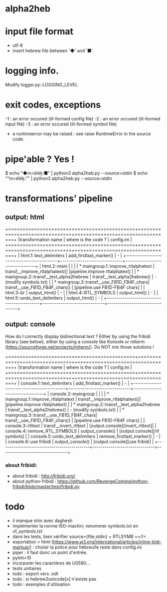 # alpha2heb

# input file format
* utf-8
* insert hebrew file between '◆' and '■'.

# logging info.
Modify logger.py::LOGGING_LEVEL

# exit codes, exceptions
-1 : an error occured (ill-formed config file)
-2 : an error occured (ill-formed input file)
-3 : an error occured (ill-formed symbol file)

* a runtimeerror may be raised : see raise RuntimeError in the source code.

# pipe'able ? Yes !
$ echo "◆m<éléḵ:■" | python3 alpha2heb.py --source=stdin
$ echo "“m<éléḵ:”" | python3 alpha2heb.py --source=stdin

# transformations' pipeline
## output: html

+============================================+===============================+=================================+
|transformation name                         | where is the code ?           | config.ini                      |
+============================================+===============================+=================================+
| html.1::text_delimiters                    | add_firstlast_marker()        | -                               |
+--------------------------------------------+-------------------------------+---------------------------------+
| html.2::main                               |                               |                                 |
|  * maingroup.1::improve_rtlalphatext       | transf__improve_rtlalphatext()| [pipeline.improve rtlalphatext] |
|  * maingroup.2::transf__text_alpha2hebrew  | transf__text_alpha2hebrew()   | - (modify symbols.txt)          |
|  * maingroup.3::transf__use_FB1D_FB4F_chars| transf__use_FB1D_FB4F_chars() | [pipeline.use FB1D-FB4F chars]  |
| html.3::br                                 | output_html()                 | -                               |
| html.4::RTL_SYMBOLS                        | output_html()                 | -                               |
| html.5::undo_text_delimiters               | output_html()                 | -                               |
+--------------------------------------------+-------------------------------+---------------------------------+

## output: console

How do I correctly display bidirectional text ?
Either by using the fribidi library (see below), either by using a console like Konsole or mlterm (https://sourceforge.net/projects/mlterm/). Do NOT mix those solutions !

+============================================+===============================+=================================+
|transformation name                         | where is the code ?           | config.ini                      |
+============================================+===============================+=================================+
| console.1::text_delimiters                 | add_firstlast_marker()        | -                               |
+--------------------------------------------+-------------------------------+---------------------------------+
| console.2::maingroup                       |                               |                                 |
|  * maingroup.1::improve_rtlalphatext       | transf__improve_rtlalphatext()| [pipeline.improve rtlalphatext] |
|  * maingroup.2::transf__text_alpha2hebrew  | transf__text_alpha2hebrew()   | - (modify symbols.txt)          |
|  * maingroup.3::transf__use_FB1D_FB4F_chars| transf__use_FB1D_FB4F_chars() | [pipeline.use FB1D-FB4F chars]  |
| console.3::rtltext                         | transf__invert_rtltext        | [output.console][invert_rtltext]|
| console.4::remove_RTL_SYMBOLS              | output_console()              | [output.console][rtl symbols]   |
| console.5::undo_text_delimiters            | remove_firstlast_marker()     | -                               |
| console.6::use fribidi                     | output_console()              | [output.console][use fribidi]   |
+--------------------------------------------+-------------------------------+---------------------------------+

### about fribidi:
* about fribidi : http://fribidi.org/
* about python-fribidi : https://github.com/RevengeComing/python-fribidi/blob/master/test/fribidi.py

# todo
- il manque shin avec daghesh
- implémenter la norme ISO-machin; renommer symbols.txt en xf_symbols.txt
- dans les tests, bien vérifier source={file,stdin} + RTLSYMB ==/!= .
- exportation > html (https://www.w3.org/International/articles/inline-bidi-markup/) : choisir la police pour hébreu/le reste dans config.ini
- piper : il faut donc un point d'entrée.
- pylint=10
- incorporer les caractères de U0590...
- tests unitaires
- todo : export vers .odt
- todo : si hebrew2unicode[x] n'existe pas
- todo : exemples d'utilisation
